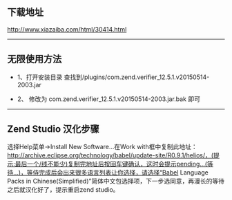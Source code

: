 ## 下载地址
http://www.xiazaiba.com/html/30414.html


-----------------------------------------------------------------

## 无限使用方法
- 1、打开安装目录
查找到/plugins/com.zend.verifier_12.5.1.v20150514-2003.jar

- 2、
修改为 com.zend.verifier_12.5.1.v20150514-2003.jar.bak 即可

-----------------------------------------------------------------

## Zend Studio 汉化步骤
选择Help菜单->Install New Software...在Work with框中复制此地址：http://archive.eclipse.org/technology/babel/update-site/R0.9.1/helios/，(提示:最后一个/线不能少)复制完地址后按回车键确认，这时会提示pending...(等待...)，等侍完成后会出来很多语言列表让你选择，请选择“Babel Language Packs in Chinese(Simplified)”简体中文包选择项，下一步选同意，再漫长的等待之后就汉化好了，提示重启zend studio。
